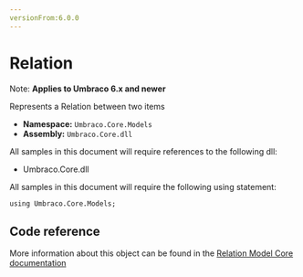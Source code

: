 ```yaml
---
versionFrom:6.0.0
---
```


# Relation

Note: **Applies to Umbraco 6.x and newer**

Represents a Relation between two items

- **Namespace:** `Umbraco.Core.Models`
- **Assembly:** `Umbraco.Core.dll`

All samples in this document will require references to the following dll:

- Umbraco.Core.dll

All samples in this document will require the following using statement:

    using Umbraco.Core.Models;

## Code reference

More information about this object can be found in the [Relation Model Core documentation](https://our.umbraco.com/apidocs/csharp/api/Umbraco.Core.Models.Relation.html)